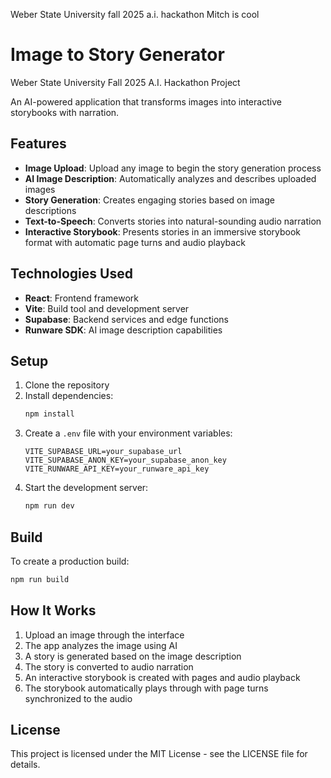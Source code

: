 Weber State University fall 2025 a.i. hackathon 
Mitch is cool
# Image to Story Generator

Weber State University Fall 2025 A.I. Hackathon Project

An AI-powered application that transforms images into interactive storybooks with narration.

## Features

- **Image Upload**: Upload any image to begin the story generation process
- **AI Image Description**: Automatically analyzes and describes uploaded images
- **Story Generation**: Creates engaging stories based on image descriptions
- **Text-to-Speech**: Converts stories into natural-sounding audio narration
- **Interactive Storybook**: Presents stories in an immersive storybook format with automatic page turns and audio playback

## Technologies Used

- **React**: Frontend framework
- **Vite**: Build tool and development server
- **Supabase**: Backend services and edge functions
- **Runware SDK**: AI image description capabilities

## Setup

1. Clone the repository
2. Install dependencies:
   ```bash
   npm install
   ```
3. Create a `.env` file with your environment variables:
   ```
   VITE_SUPABASE_URL=your_supabase_url
   VITE_SUPABASE_ANON_KEY=your_supabase_anon_key
   VITE_RUNWARE_API_KEY=your_runware_api_key
   ```
4. Start the development server:
   ```bash
   npm run dev
   ```

## Build

To create a production build:

```bash
npm run build
```

## How It Works

1. Upload an image through the interface
2. The app analyzes the image using AI
3. A story is generated based on the image description
4. The story is converted to audio narration
5. An interactive storybook is created with pages and audio playback
6. The storybook automatically plays through with page turns synchronized to the audio

## License

This project is licensed under the MIT License - see the LICENSE file for details.
